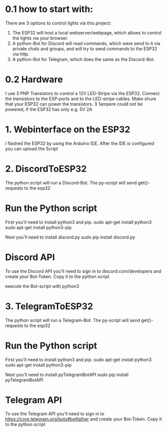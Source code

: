 # 0.1 how to start with:
There are 3 options to control lights via this project:
1. The ESP32 will host a local webserver/webpage, which allows to control the lights via your browser.
2. A python-Bot for Discord will read commands, which were send to it via private chats and groups, and will try to send commands to the ESP32 via http.
3. A python-Bot for Telegram, which does the same as the Discord-Bot.

# 0.2 Hardware
I use 3 PNP Transistors to control a 12V LED-Stripe via the ESP32. Connect the transistors to the ESP-ports and to the LED-stripe cables.
Make shure that your ESP32 can power the transistors. 3 1ampere could not be powered, if the ESP32 has only e.g. 5V 2A


# 1. Webinterface on the ESP32
I flashed the ESP32 by using the Arduino IDE.
After the IDE is configured you can upload the Script


# 2. DiscordToESP32
The python script will run a Discord-Bot.
The py-script will send get()-requests to the esp32

# Run the Python script
First you'll need to install python3 and pip.
sudo apt-get install python3
sudo apt-get install python3-pip

Next you'll need to install discord.py
sudo pip install discord.py

# Discord API
To use the Discord API you'll need to sign in to discord.com/developers and create your Bot-Token.
Copy it to the python script

execute the Bot-script with python3


# 3. TelegramToESP32
The python script will run a Telegram-Bot.
The py-script will send get()-requests to the esp32

# Run the Python script
First you'll need to install python3 and pip.
sudo apt-get install python3
sudo apt-get install python3-pip

Next you'll need to install pyTelegramBotAPI
sudo pip install pyTelegramBotAPI

# Telegram API
To use the Telegram API you'll need to sign in to https://core.telegram.org/bots#botfather and create your Bot-Token.
Copy it to the python script
